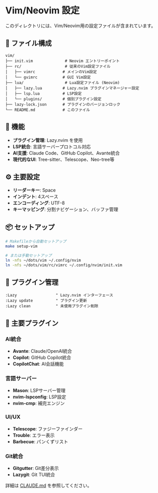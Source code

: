 # Vim/Neovim 設定

このディレクトリには、Vim/Neovim用の設定ファイルが含まれています。

## 📁 ファイル構成

```
vim/
├── init.vim              # Neovim エントリーポイント
├── rc/                   # 従来のVim設定ファイル
│   ├── vimrc            # メインのVim設定
│   └── gvimrc           # GUI Vim設定
├── lua/                  # Lua設定ファイル (Neovim)
│   ├── lazy.lua         # Lazy.nvim プラグインマネージャー設定
│   ├── lsp.lua          # LSP設定
│   └── plugins/         # 個別プラグイン設定
├── lazy-lock.json       # プラグインのバージョンロック
└── README.md            # このファイル
```

## 🚀 機能

- **プラグイン管理**: Lazy.nvim を使用
- **LSP統合**: 言語サーバープロトコル対応
- **AI支援**: Claude Code、GitHub Copilot、Avante統合
- **現代的なUI**: Tree-sitter、Telescope、Neo-tree等

## ⚙️ 主要設定

- **リーダーキー**: Space
- **インデント**: 4スペース
- **エンコーディング**: UTF-8
- **キーマッピング**: 分割ナビゲーション、バッファ管理

## 📦 セットアップ

```bash
# Makefileから自動セットアップ
make setup-vim

# または手動セットアップ
ln -nfs ~/dots/vim ~/.config/nvim
ln -nfs ~/dots/vim/rc/vimrc ~/.config/nvim/init.vim
```

## 🔧 プラグイン管理

```vim
:Lazy                 " Lazy.nvim インターフェース
:Lazy update          " プラグイン更新
:Lazy clean           " 未使用プラグイン削除
```

## 🎯 主要プラグイン

### AI統合
- **Avante**: Claude/OpenAI統合
- **Copilot**: GitHub Copilot統合
- **CopilotChat**: AI会話機能

### 言語サーバー
- **Mason**: LSPサーバー管理
- **nvim-lspconfig**: LSP設定
- **nvim-cmp**: 補完エンジン

### UI/UX
- **Telescope**: ファジーファインダー
- **Trouble**: エラー表示
- **Barbecue**: パンくずリスト

### Git統合
- **Gitgutter**: Git差分表示
- **Lazygit**: Git TUI統合

詳細は [CLAUDE.md](../CLAUDE.md) を参照してください。
